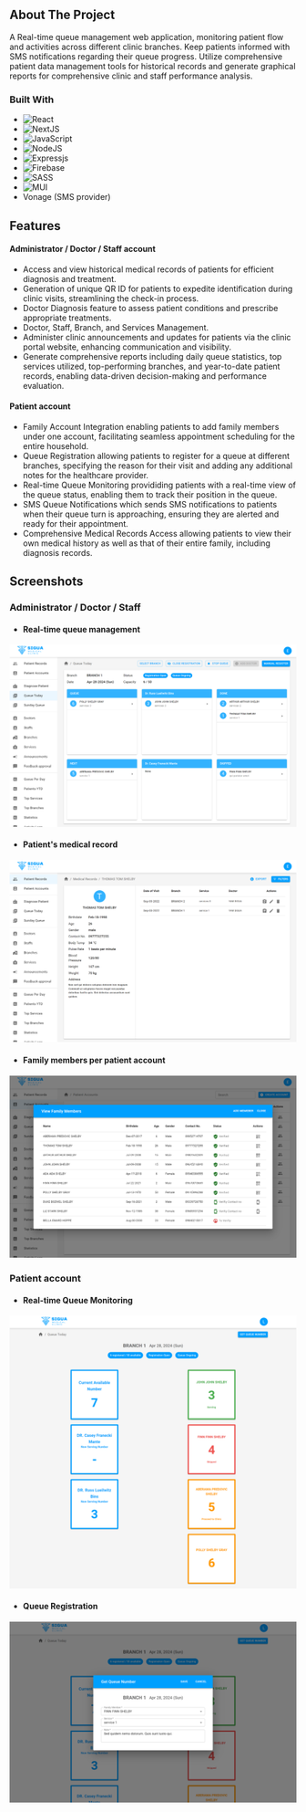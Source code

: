 ## About The Project

A Real-time queue management web application, monitoring patient flow and activities across different clinic branches. Keep patients informed with SMS notifications regarding their queue progress. Utilize comprehensive patient data management tools for historical records and generate graphical reports for comprehensive clinic and staff performance analysis.

### Built With

- ![React][React-badge]
- ![NextJS][NextJS-badge]
- ![JavaScript][JavaScript-badge]
- ![NodeJS][NodeJS-badge]
- ![Expressjs][Expressjs-badge]
- ![Firebase][Firebase-badge]
- ![SASS][SASS-badge]
- ![MUI][MUI-badge]
- Vonage (SMS provider)

## Features

#### Administrator / Doctor / Staff account

- Access and view historical medical records of patients for efficient diagnosis and treatment.
- Generation of unique QR ID for patients to expedite identification during clinic visits, streamlining the check-in process.
- Doctor Diagnosis feature to assess patient conditions and prescribe appropriate treatments.
- Doctor, Staff, Branch, and Services Management.
- Administer clinic announcements and updates for patients via the clinic portal website, enhancing communication and visibility.
- Generate comprehensive reports including daily queue statistics, top services utilized, top-performing branches, and year-to-date patient records, enabling data-driven decision-making and performance evaluation.

#### Patient account

- Family Account Integration enabling patients to add family members under one account, facilitating seamless appointment scheduling for the entire household.
- Queue Registration allowing patients to register for a queue at different branches, specifying the reason for their visit and adding any additional notes for the healthcare provider.
- Real-time Queue Monitoring provididing patients with a real-time view of the queue status, enabling them to track their position in the queue.
- SMS Queue Notifications which sends SMS notifications to patients when their queue turn is approaching, ensuring they are alerted and ready for their appointment.
- Comprehensive Medical Records Access allowing patients to view their own medical history as well as that of their entire family, including diagnosis records.

## Screenshots

### Administrator / Doctor / Staff

- #### Real-time queue management

![alt text](queue-screenshot1.png)

- #### Patient's medical record

![alt text](queue-screenshot4.png)

- #### Family members per patient account

![alt text](queue-screenshot3.png)

### Patient account

- #### Real-time Queue Monitoring

![alt text](queue-screenshot-patient2.png)

- #### Queue Registration

![alt text](queue-screenshot-patient3.png)

<!-- MARKDOWN LINKS & IMAGES -->
<!-- https://www.markdownguide.org/basic-syntax/#reference-style-links -->

[React-Query-badge]: https://img.shields.io/badge/-React%20Query-FF4154?style=for-the-badge&logo=react%20query&logoColor=white
[TypeScript-badge]: https://img.shields.io/badge/typescript-%23007ACC.svg?style=for-the-badge&logo=typescript&logoColor=white
[React-badge]: https://img.shields.io/badge/react-%2320232a.svg?style=for-the-badge&logo=react&logoColor=%2361DAFB
[Chakra-badge]: https://img.shields.io/badge/chakra-%234ED1C5.svg?style=for-the-badge&logo=chakraui&logoColor=white
[CSS3-badge]: https://img.shields.io/badge/css3-%231572B6.svg?style=for-the-badge&logo=css3&logoColor=white
[SASS-badge]: https://img.shields.io/badge/SASS-hotpink.svg?style=for-the-badge&logo=SASS&logoColor=white
[Firebase-badge]: https://img.shields.io/badge/firebase-a08021?style=for-the-badge&logo=firebase&logoColor
[Bootstrap-badge]: https://img.shields.io/badge/bootstrap-%238511FA.svg?style=for-the-badge&logo=bootstrap&logoColor=white
[JavaScript-badge]: https://img.shields.io/badge/javascript-%23323330.svg?style=for-the-badge&logo=javascript&logoColor=%23F7DF1E
[NextJS-badge]: https://img.shields.io/badge/Next-black?style=for-the-badge&logo=next.js&logoColor=white
[NodeJS-badge]: https://img.shields.io/badge/node.js-6DA55F?style=for-the-badge&logo=node.js&logoColor=white
[MUI-badge]: https://img.shields.io/badge/MUI-%230081CB.svg?style=for-the-badge&logo=mui&logoColor=white
[Expressjs-badge]: https://img.shields.io/badge/express.js-%23404d59.svg?style=for-the-badge&logo=express&logoColor=%2361DAFB
